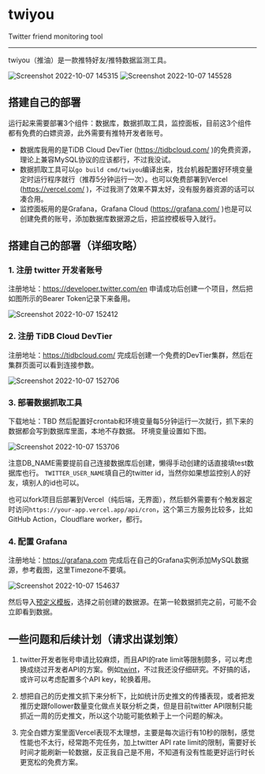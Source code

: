 # twiyou

Twitter friend monitoring tool

----

twiyou（推油）是一款推特好友/推特数据监测工具。

![Screenshot 2022-10-07 145315](https://user-images.githubusercontent.com/12077877/194486031-dddb414b-905c-4422-9f47-ada4d2a39545.png)
![Screenshot 2022-10-07 145528](https://user-images.githubusercontent.com/12077877/194486415-3f53bc70-b82f-42ad-b7c8-f0051a5e7443.png)

## 搭建自己的部署

运行起来需要部署3个组件：数据库，数据抓取工具，监控面板，目前这3个组件都有免费的白嫖资源，此外需要有推特开发者账号。

- 数据库我用的是TiDB Cloud DevTier (https://tidbcloud.com/ )的免费资源，理论上兼容MySQL协议的应该都行，不过我没试。
- 数据抓取工具可以`go build cmd/twiyou`编译出来，找台机器配置好环境变量定时运行程序就行（推荐5分钟运行一次）。也可以免费部署到Vercel (https://vercel.com/ )，不过我测了效果不算太好，没有服务器资源的话可以凑合用。
- 监控面板用的是Grafana，Grafana Cloud (https://grafana.com/ )也是可以创建免费的账号，添加数据库数据源之后，把监控模板导入就行。

## 搭建自己的部署（详细攻略）

### 1. 注册 twitter 开发者账号

注册地址：https://developer.twitter.com/en
申请成功后创建一个项目，然后把如图所示的Bearer Token记录下来备用。

![Screenshot 2022-10-07 152412](https://user-images.githubusercontent.com/12077877/194496392-21d8939d-0044-4070-b7a4-272963f5868d.png)

### 2. 注册 TiDB Cloud DevTier

注册地址：https://tidbcloud.com/
完成后创建一个免费的DevTier集群，然后在集群页面可以看到连接参数。

![Screenshot 2022-10-07 152706](https://user-images.githubusercontent.com/12077877/194497136-7d33c809-327d-4d63-9a01-ffc39f1e73f3.png)

### 3. 部署数据抓取工具

下载地址：TBD
然后配置好crontab和环境变量每5分钟运行一次就行，抓下来的数据都会写到数据库里面，本地不存数据。
环境变量设置如下图。

![Screenshot 2022-10-07 153706](https://user-images.githubusercontent.com/12077877/194498629-d8a8972f-2545-4469-b26e-c563b242f8b2.png)

注意DB_NAME需要提前自己连接数据库后创建，懒得手动创建的话直接填test数据库也行。
`TWITTER_USER_NAME`填自己的twitter id，当然你如果想监控别人的好友，填别人的id也可以。

也可以fork项目后部署到Vercel（纯后端，无界面），然后额外需要有个触发器定时访问`https://your-app.vercel.app/api/cron`，这个第三方服务比较多，比如GitHub Action，Cloudflare worker，都行。

### 4. 配置 Grafana

注册地址：https://grafana.com
完成后在自己的Grafana实例添加MySQL数据源，参考截图，这里Timezone不要填。

![Screenshot 2022-10-07 154637](https://user-images.githubusercontent.com/12077877/194501010-32e40820-f282-4f4e-b627-392cd375ec33.png)

然后导入[预定义模板](https://raw.githubusercontent.com/disksing/twiyou/master/grafana/twitter-statistics.json)，选择之前创建的数据源。在第一轮数据抓完之前，可能不会立即看到数据。

## 一些问题和后续计划（请求出谋划策）

1. twitter开发者账号申请比较麻烦，而且API的rate limit等限制颇多，可以考虑换成绕过开发者API的方案。例如[twint](https://github.com/twintproject/twint)，不过我还没仔细研究。不好搞的话，或许可以考虑配置多个API key，轮换着用。

2. 想把自己的历史推文抓下来分析下，比如统计历史推文的传播表现，或者把发推历史跟follower数量变化做点关联分析之类，但是目前twitter API限制只能抓近一周的历史推文，所以这个功能可能依赖于上一个问题的解决。

3. 完全白嫖方案里面Vercel表现不太理想，主要是每次运行有10秒的限制，感觉性能也不太行，经常跑不完任务，加上twitter API rate limit的限制，需要好长时间才能刷新一轮数据，反正我自己是不用，不知道有没有性能更好运行时长更宽松的免费方案。


